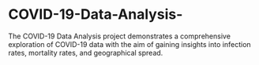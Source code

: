 # COVID-19-Data-Analysis-
The COVID-19 Data Analysis project demonstrates a comprehensive exploration of COVID-19 data with the aim of gaining insights into infection rates, mortality rates, and geographical spread.
